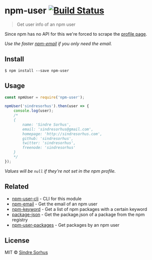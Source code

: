 # npm-user [![Build Status](https://travis-ci.org/sindresorhus/npm-user.svg?branch=master)](https://travis-ci.org/sindresorhus/npm-user)

> Get user info of an npm user

Since npm has no API for this we're forced to scrape the [profile page](https://www.npmjs.com/~sindresorhus).

*Use the faster [npm-email](https://github.com/sindresorhus/npm-email) if you only need the email.*


## Install

```
$ npm install --save npm-user
```


## Usage

```js
const npmUser = require('npm-user');

npmUser('sindresorhus').then(user => {
	console.log(user);
	/*
	{
		name: 'Sindre Sorhus',
		email: 'sindresorhus@gmail.com',
		homepage: 'http://sindresorhus.com',
		github: 'sindresorhus',
		twitter: 'sindresorhus',
		freenode: 'sindresorhus'
	}
	*/
});
```

*Values will be `null` if they're not set in the npm profile.*


## Related

- [npm-user-cli](https://github.com/sindresorhus/npm-user-cli) - CLI for this module
- [npm-email](https://github.com/sindresorhus/npm-email) - Get the email of an npm user
- [npm-keyword](https://github.com/sindresorhus/npm-keyword) - Get a list of npm packages with a certain keyword
- [package-json](https://github.com/sindresorhus/package-json) - Get the package.json of a package from the npm registry
- [npm-user-packages](https://github.com/kevva/npm-user-packages) - Get packages by an npm user


## License

MIT © [Sindre Sorhus](http://sindresorhus.com)
